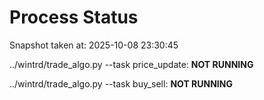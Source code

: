 # Process Status

Snapshot taken at: 2025-10-08 23:30:45

../wintrd/trade_algo.py --task price_update: **NOT RUNNING**

../wintrd/trade_algo.py --task buy_sell: **NOT RUNNING**

